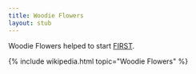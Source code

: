 ```yaml
---
title: Woodie Flowers
layout: stub
---
```


Woodie Flowers helped to start [FIRST](first).

{% include wikipedia.html topic="Woodie Flowers" %}